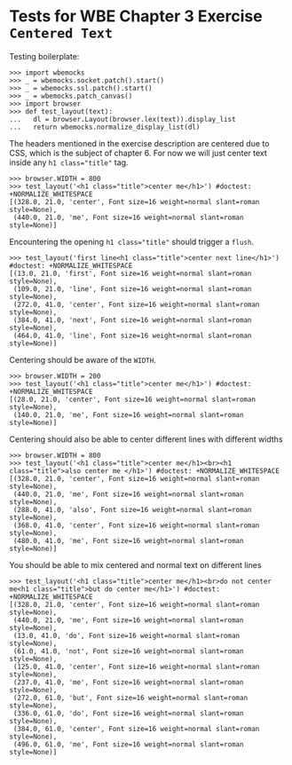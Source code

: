 Tests for WBE Chapter 3 Exercise `Centered Text`
==============================================

Testing boilerplate:

    >>> import wbemocks
    >>> _ = wbemocks.socket.patch().start()
    >>> _ = wbemocks.ssl.patch().start()
    >>> _ = wbemocks.patch_canvas()
    >>> import browser
    >>> def test_layout(text):
    ...   dl = browser.Layout(browser.lex(text)).display_list
    ...   return wbemocks.normalize_display_list(dl)

The headers mentioned in the exercise description are centered due to CSS, 
  which is the subject of chapter 6.
For now we will just center text inside any `h1 class="title"` tag.

    >>> browser.WIDTH = 800
    >>> test_layout('<h1 class="title">center me</h1>') #doctest: +NORMALIZE_WHITESPACE
    [(328.0, 21.0, 'center', Font size=16 weight=normal slant=roman style=None), 
     (440.0, 21.0, 'me', Font size=16 weight=normal slant=roman style=None)]

Encountering the opening `h1 class="title"`  should trigger a `flush`.

    >>> test_layout('first line<h1 class="title">center next line</h1>') #doctest: +NORMALIZE_WHITESPACE
    [(13.0, 21.0, 'first', Font size=16 weight=normal slant=roman style=None), 
     (109.0, 21.0, 'line', Font size=16 weight=normal slant=roman style=None), 
     (272.0, 41.0, 'center', Font size=16 weight=normal slant=roman style=None),
     (384.0, 41.0, 'next', Font size=16 weight=normal slant=roman style=None),
     (464.0, 41.0, 'line', Font size=16 weight=normal slant=roman style=None)]

Centering should be aware of the `WIDTH`.

    >>> browser.WIDTH = 200
    >>> test_layout('<h1 class="title">center me</h1>') #doctest: +NORMALIZE_WHITESPACE
    [(28.0, 21.0, 'center', Font size=16 weight=normal slant=roman style=None), 
     (140.0, 21.0, 'me', Font size=16 weight=normal slant=roman style=None)]

Centering should also be able to center different lines with different widths

    >>> browser.WIDTH = 800
    >>> test_layout('<h1 class="title">center me</h1><br><h1 class="title">also center me </h1>') #doctest: +NORMALIZE_WHITESPACE   
    [(328.0, 21.0, 'center', Font size=16 weight=normal slant=roman style=None), 
     (440.0, 21.0, 'me', Font size=16 weight=normal slant=roman style=None), 
     (288.0, 41.0, 'also', Font size=16 weight=normal slant=roman style=None), 
     (368.0, 41.0, 'center', Font size=16 weight=normal slant=roman style=None), 
     (480.0, 41.0, 'me', Font size=16 weight=normal slant=roman style=None)]

You should be able to mix centered and normal text on different lines

    >>> test_layout('<h1 class="title">center me</h1><br>do not center me<h1 class="title">but do center me</h1>') #doctest: +NORMALIZE_WHITESPACE   
    [(328.0, 21.0, 'center', Font size=16 weight=normal slant=roman style=None), 
     (440.0, 21.0, 'me', Font size=16 weight=normal slant=roman style=None), 
     (13.0, 41.0, 'do', Font size=16 weight=normal slant=roman style=None), 
     (61.0, 41.0, 'not', Font size=16 weight=normal slant=roman style=None),
     (125.0, 41.0, 'center', Font size=16 weight=normal slant=roman style=None),
     (237.0, 41.0, 'me', Font size=16 weight=normal slant=roman style=None), 
     (272.0, 61.0, 'but', Font size=16 weight=normal slant=roman style=None), 
     (336.0, 61.0, 'do', Font size=16 weight=normal slant=roman style=None), 
     (384.0, 61.0, 'center', Font size=16 weight=normal slant=roman style=None),
     (496.0, 61.0, 'me', Font size=16 weight=normal slant=roman style=None)]
